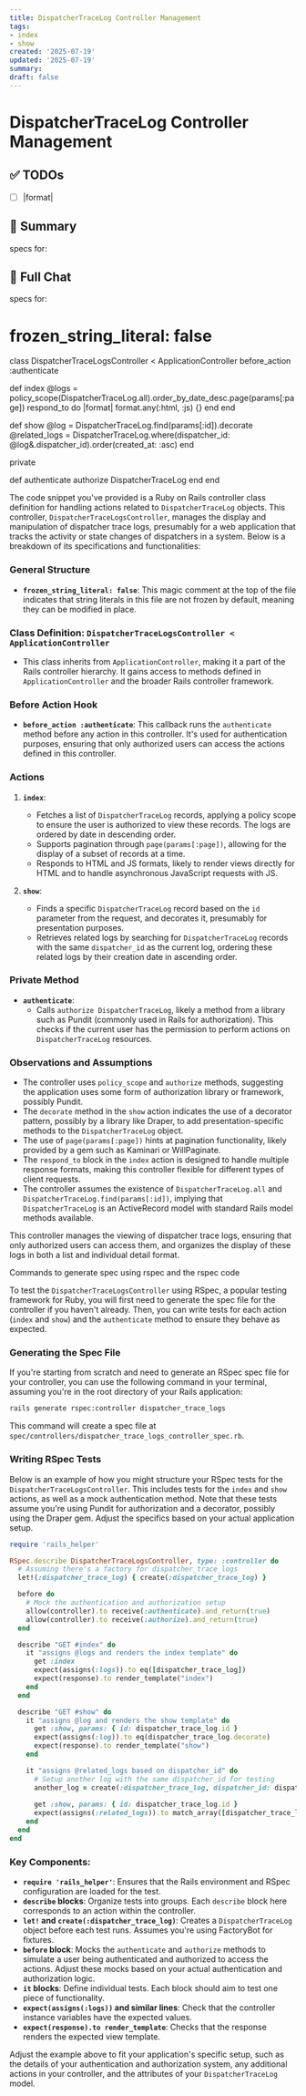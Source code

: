 ```yaml
---
title: DispatcherTraceLog Controller Management
tags:
- index
- show
created: '2025-07-19'
updated: '2025-07-19'
summary:
draft: false
---
```


# DispatcherTraceLog Controller Management

## ✅ TODOs
- [ ] |format|

## 📌 Summary
specs for:

## 🧠 Full Chat


specs for:
# frozen_string_literal: false

class DispatcherTraceLogsController < ApplicationController
  before_action :authenticate

  def index
    @logs = policy_scope(DispatcherTraceLog.all).order_by_date_desc.page(params[:page])
    respond_to do |format|
      format.any(:html, :js) {}
    end
  end

  def show
    @log = DispatcherTraceLog.find(params[:id]).decorate
    @related_logs = DispatcherTraceLog.where(dispatcher_id: @log&.dispatcher_id).order(created_at: :asc)
  end

  private

  def authenticate
    authorize DispatcherTraceLog
  end
end


The code snippet you've provided is a Ruby on Rails controller class definition for handling actions related to `DispatcherTraceLog` objects. This controller, `DispatcherTraceLogsController`, manages the display and manipulation of dispatcher trace logs, presumably for a web application that tracks the activity or state changes of dispatchers in a system. Below is a breakdown of its specifications and functionalities:

### General Structure

- **`frozen_string_literal: false`**: This magic comment at the top of the file indicates that string literals in this file are not frozen by default, meaning they can be modified in place.

### Class Definition: `DispatcherTraceLogsController < ApplicationController`

- This class inherits from `ApplicationController`, making it a part of the Rails controller hierarchy. It gains access to methods defined in `ApplicationController` and the broader Rails controller framework.

### Before Action Hook

- **`before_action :authenticate`**: This callback runs the `authenticate` method before any action in this controller. It's used for authentication purposes, ensuring that only authorized users can access the actions defined in this controller.

### Actions

1. **`index`**:
   - Fetches a list of `DispatcherTraceLog` records, applying a policy scope to ensure the user is authorized to view these records. The logs are ordered by date in descending order.
   - Supports pagination through `page(params[:page])`, allowing for the display of a subset of records at a time.
   - Responds to HTML and JS formats, likely to render views directly for HTML and to handle asynchronous JavaScript requests with JS.

2. **`show`**:
   - Finds a specific `DispatcherTraceLog` record based on the `id` parameter from the request, and decorates it, presumably for presentation purposes.
   - Retrieves related logs by searching for `DispatcherTraceLog` records with the same `dispatcher_id` as the current log, ordering these related logs by their creation date in ascending order.

### Private Method

- **`authenticate`**:
  - Calls `authorize DispatcherTraceLog`, likely a method from a library such as Pundit (commonly used in Rails for authorization). This checks if the current user has the permission to perform actions on `DispatcherTraceLog` resources.

### Observations and Assumptions

- The controller uses `policy_scope` and `authorize` methods, suggesting the application uses some form of authorization library or framework, possibly Pundit.
- The `decorate` method in the `show` action indicates the use of a decorator pattern, possibly by a library like Draper, to add presentation-specific methods to the `DispatcherTraceLog` object.
- The use of `page(params[:page])` hints at pagination functionality, likely provided by a gem such as Kaminari or WillPaginate.
- The `respond_to` block in the `index` action is designed to handle multiple response formats, making this controller flexible for different types of client requests.
- The controller assumes the existence of `DispatcherTraceLog.all` and `DispatcherTraceLog.find(params[:id])`, implying that `DispatcherTraceLog` is an ActiveRecord model with standard Rails model methods available.

This controller manages the viewing of dispatcher trace logs, ensuring that only authorized users can access them, and organizes the display of these logs in both a list and individual detail format.

Commands to generate spec using rspec and the rspec code

To test the `DispatcherTraceLogsController` using RSpec, a popular testing framework for Ruby, you will first need to generate the spec file for the controller if you haven't already. Then, you can write tests for each action (`index` and `show`) and the `authenticate` method to ensure they behave as expected.

### Generating the Spec File

If you're starting from scratch and need to generate an RSpec spec file for your controller, you can use the following command in your terminal, assuming you're in the root directory of your Rails application:

```bash
rails generate rspec:controller dispatcher_trace_logs
```

This command will create a spec file at `spec/controllers/dispatcher_trace_logs_controller_spec.rb`.

### Writing RSpec Tests

Below is an example of how you might structure your RSpec tests for the `DispatcherTraceLogsController`. This includes tests for the `index` and `show` actions, as well as a mock authentication method. Note that these tests assume you're using Pundit for authorization and a decorator, possibly using the Draper gem. Adjust the specifics based on your actual application setup.

```ruby
require 'rails_helper'

RSpec.describe DispatcherTraceLogsController, type: :controller do
  # Assuming there's a factory for dispatcher_trace_logs
  let!(:dispatcher_trace_log) { create(:dispatcher_trace_log) }

  before do
    # Mock the authentication and authorization setup
    allow(controller).to receive(:authenticate).and_return(true)
    allow(controller).to receive(:authorize).and_return(true)
  end

  describe "GET #index" do
    it "assigns @logs and renders the index template" do
      get :index
      expect(assigns(:logs)).to eq([dispatcher_trace_log])
      expect(response).to render_template("index")
    end
  end

  describe "GET #show" do
    it "assigns @log and renders the show template" do
      get :show, params: { id: dispatcher_trace_log.id }
      expect(assigns(:log)).to eq(dispatcher_trace_log.decorate)
      expect(response).to render_template("show")
    end

    it "assigns @related_logs based on dispatcher_id" do
      # Setup another log with the same dispatcher_id for testing
      another_log = create(:dispatcher_trace_log, dispatcher_id: dispatcher_trace_log.dispatcher_id)
      
      get :show, params: { id: dispatcher_trace_log.id }
      expect(assigns(:related_logs)).to match_array([dispatcher_trace_log, another_log])
    end
  end
end
```

### Key Components:

- **`require 'rails_helper'`**: Ensures that the Rails environment and RSpec configuration are loaded for the test.
- **`describe` blocks**: Organize tests into groups. Each `describe` block here corresponds to an action within the controller.
- **`let!` and `create(:dispatcher_trace_log)`**: Creates a `DispatcherTraceLog` object before each test runs. Assumes you're using FactoryBot for fixtures.
- **`before` block**: Mocks the `authenticate` and `authorize` methods to simulate a user being authenticated and authorized to access the actions. Adjust these mocks based on your actual authentication and authorization logic.
- **`it` blocks**: Define individual tests. Each block should aim to test one piece of functionality.
- **`expect(assigns(:logs))` and similar lines**: Check that the controller instance variables have the expected values.
- **`expect(response).to render_template`**: Checks that the response renders the expected view template.

Adjust the example above to fit your application's specific setup, such as the details of your authentication and authorization system, any additional actions in your controller, and the attributes of your `DispatcherTraceLog` model.